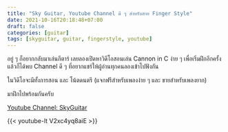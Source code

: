 ```yaml
---
title: "Sky Guitar, Youtube Channel ดี ๆ สำหรับสาย Finger Style"
date: 2021-10-16T20:18:48+07:00
draft: false
categories: [guitar]
tags: [skyguitar, guitar, fingerstyle, youtube]
---
```


อยู่ ๆ ก็อยากกลับมาเล่นกีตาร์ เลยลองเปิดหาวิดีโอสอนเล่น Cannon in C ง่าย ๆ เพื่อเริ่มฝึกอีกครั้ง แล้วก็ได้พบ Channel ดี ๆ ที่อยากแชร์ให้ผู้อ่านทุกคนลองเข้าไปฟังกัน

ในวิดีโอจะมีทั้งการสอน และ โน้ตดนตรี (แจกฟรีสำหรับเพลงง่าย ๆ และ ขายสำหรับเพลงยาก)

มาฝึกไปพร้อมกันครับ

[Youtube Channel: SkyGuitar](https://www.youtube.com/c/SkyGuitar/videos)

{{< youtube-lt V2xc4yq8aiE >}}

<!--more-->
